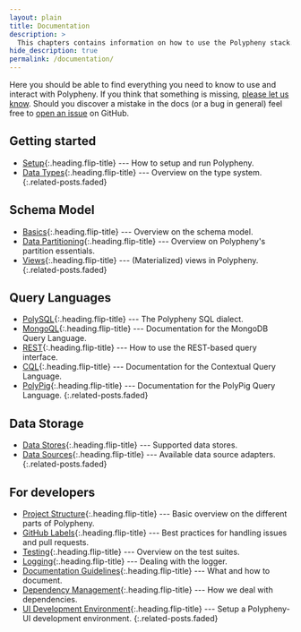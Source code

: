 ```yaml
---
layout: plain
title: Documentation
description: >
  This chapters contains information on how to use the Polypheny stack.
hide_description: true
permalink: /documentation/
---
```


Here you should be able to find everything you need to know to use and interact with Polypheny. If you think that something is missing, [please let us know](https://github.com/polypheny/Website/issues). Should you discover a mistake in the docs (or a bug in general) feel free to [open an issue](https://github.com/polypheny/Website/issues) on GitHub.


## Getting started
* [Setup]{:.heading.flip-title} --- How to setup and run Polypheny.
* [Data Types]{:.heading.flip-title} --- Overview on the type system.
{:.related-posts.faded}


## Schema Model
* [Basics]{:.heading.flip-title} --- Overview on the schema model.
* [Data Partitioning]{:.heading.flip-title} --- Overview on Polypheny's partition essentials.
* [Views]{:.heading.flip-title} --- (Materialized) views in Polypheny.
{:.related-posts.faded}


## Query Languages
* [PolySQL]{:.heading.flip-title} --- The Polypheny SQL dialect.
* [MongoQL]{:.heading.flip-title} --- Documentation for the MongoDB Query Language.
* [REST]{:.heading.flip-title} --- How to use the REST-based query interface.
* [CQL]{:.heading.flip-title} --- Documentation for the Contextual Query Language.
* [PolyPig]{:.heading.flip-title} --- Documentation for the PolyPig Query Language.
{:.related-posts.faded}


## Data Storage
* [Data Stores]{:.heading.flip-title} --- Supported data stores.
* [Data Sources]{:.heading.flip-title} --- Available data source adapters.
{:.related-posts.faded}


## For developers
* [Project Structure]{:.heading.flip-title} --- Basic overview on the different parts of Polypheny.
* [GitHub Labels]{:.heading.flip-title} --- Best practices for handling issues and pull requests.
* [Testing]{:.heading.flip-title} --- Overview on the test suites.
* [Logging]{:.heading.flip-title} --- Dealing with the logger.
* [Documentation Guidelines]{:.heading.flip-title} --- What and how to document.
* [Dependency Management]{:.heading.flip-title} --- How we deal with dependencies.
* [UI Development Environment]{:.heading.flip-title} --- Setup a Polypheny-UI development environment.
{:.related-posts.faded}


[Setup]: Setup.md
[Data Types]: Types.md

[Basics]: SchemaModel.md
[Data Partitioning]: DataPartitioning.md
[Views]: Views.md

[PolySQL]: PolySQL/README.md
[MongoQL]: MongoQl/README.md
[REST]: REST/README.md
[CQL]: CQL/README.md
[PolyPig]: PolyPig/README.md

[Data Stores]: Stores/README.md
[Data Sources]: Sources/README.md

[Project Structure]: ProjectStructure.md
[GitHub Labels]: Labels.md
[Testing]: Testing.md
[Logging]: Logging.md
[Documentation Guidelines]: Documentation.md
[Dependency Management]: Dependencies.md
[UI Development Environment]: UI-Dev-Env.md

